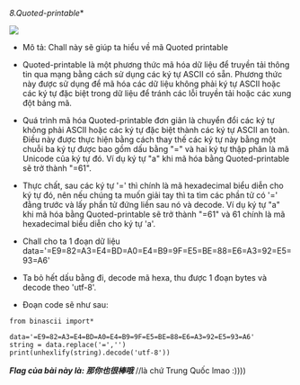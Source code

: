 *8.Quoted-printable**

![](https://i.imgur.com/FkVZLis.png)

-   Mô tả: Chall này sẽ giúp ta hiểu về mã Quoted printable

-   Quoted-printable là một phương thức mã hóa dữ liệu để truyền tải thông tin qua mạng bằng cách sử dụng các ký tự ASCII có sẵn. Phương thức này được sử dụng để mã hóa các dữ liệu không phải ký tự ASCII hoặc các ký tự đặc biệt trong dữ liệu để tránh các lỗi truyền tải hoặc các xung đột bảng mã.

-   Quá trình mã hóa Quoted-printable đơn giản là chuyển đổi các ký tự không phải ASCII hoặc các ký tự đặc biệt thành các ký tự ASCII an toàn. Điều này được thực hiện bằng cách thay thế các ký tự này bằng một chuỗi ba ký tự được bao gồm dấu bằng "=" và hai ký tự thập phân là mã Unicode của ký tự đó. Ví dụ ký tự "a" khi mã hóa bằng Quoted-printable sẽ trở thành "=61". 

-   Thực chất, sau các ký tự '=' thì chính là mã hexadecimal biểu diễn cho ký tự đó, nên nếu chúng ta muốn giải tay thì ta tìm các phần tử có '=' đằng trước và lấy phần tử đứng liền sau nó và decode. Ví dụ ký tự "a" khi mã hóa bằng Quoted-printable sẽ trở thành "=61" và 61 chính là mã hexadecimal biểu diễn cho ký tự 'a'.

-   Chall cho ta 1 đoạn dữ liệu data='=E9=82=A3=E4=BD=A0=E4=B9=9F=E5=BE=88=E6=A3=92=E5=93=A6'

-   Ta bỏ hết dấu bằng đi, decode mã hexa, thu được 1 đoạn bytes và decode theo 'utf-8'.
-   Đoạn code sẽ như sau: 

```
from binascii import*

data='=E9=82=A3=E4=BD=A0=E4=B9=9F=E5=BE=88=E6=A3=92=E5=93=A6'
string = data.replace('=','')
print(unhexlify(string).decode('utf-8'))

```
***Flag của bài này là: 那你也很棒哦***
//là chứ Trung Quốc lmao :))))